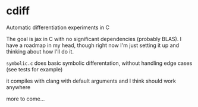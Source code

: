 # cdiff
Automatic differentiation experiments in C

The goal is jax in C with no significant dependencies (probably BLAS). I have a roadmap in my head, though right now I'm just setting it up and thinking about how I'll do it.

`symbolic.c` does basic symbolic differentation, without handling edge cases (see tests for example)

it compiles with clang with default arguments and I think should work anywhere

more to come...

